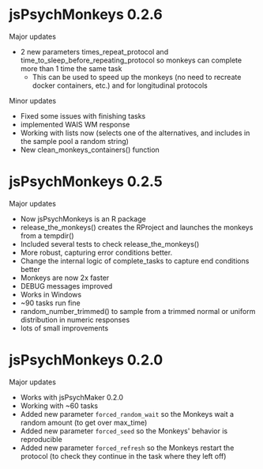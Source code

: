# jsPsychMonkeys 0.2.6

Major updates  

* 2 new parameters times_repeat_protocol and time_to_sleep_before_repeating_protocol so monkeys can complete more than 1 time the same task
  - This can be used to speed up the monkeys (no need to recreate docker containers, etc.) and for longitudinal protocols

Minor updates

* Fixed some issues with finishing tasks
* implemented WAIS WM response
* Working with lists now (selects one of the alternatives, and includes in the sample pool a random string)
* New clean_monkeys_containers() function


# jsPsychMonkeys 0.2.5

Major updates  

* Now jsPsychMonkeys is an R package
* release_the_monkeys() creates the RProject and launches the monkeys from a tempdir()
* Included several tests to check release_the_monkeys()
* More robust, capturing error conditions better.
* Change the internal logic of complete_tasks to capture end conditions better
* Monkeys are now 2x faster
* DEBUG messages improved
* Works in Windows
* ~90 tasks run fine
* random_number_trimmed() to sample from a trimmed normal or uniform distribution in numeric responses
* lots of small improvements



# jsPsychMonkeys 0.2.0

Major updates  

* Works with jsPsychMaker 0.2.0
* Working with ~60 tasks
* Added new parameter `forced_random_wait` so the Monkeys wait a random amount (to get over max_time)
* Added new parameter `forced_seed` so the Monkeys' behavior is reproducible
* Added new parameter `forced_refresh` so the Monkeys restart the protocol (to check they continue in the task where they left off)
